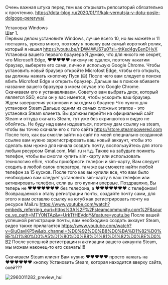 
Очень важная штука перед тем как открывать репозиторий обязательно к прочтению.
https://dota-blog.ru/2020/01/11/kak-vernutsja-v-dotu-posle-dolgogo-pereryva/

Установка Windows\
Шаг 1.\
Первым делом установите Windows, лучше всего 10, но вы можете и 11 поставить, уроков много, поэтому я покажу вам самый короткий ролик, который я нашел
https://youtu.be/rIDW4WU67u0?si=rjtKsd4gyEenDHyX
Установка вашего первого браузера
Я думаю, что для никого не секрет, что Microsoft Edge, ♥♥♥♥♥ никому не сдался, поэтому накатим браузер, выберете его сами, лично я использую Google Chrome.
Чтобы установить новый браузер откройте Microfost Edge, чтобы его открыть, вы должны нажать кнопочку Пуск (⊞)
После чего вам следует в поиске вбить Microfost Edge и открыть браузер.
Дальше вы в поиске вбиваете название вашего бразуера в моем случае это Google Chrome.
Скачиваем его и устанавливаем. Советую вам выбрать диск, который является SSD, если он у вас имеется, чтобы ускорить ваш браузер.
Ждем завершения установки и заходим в браузер
Что нужно для установки Steam
Дальше одним из самых сложных этапов - это установка Steam клиента.
Вы должны перейти на официальный сайт Steam и оттуда скачать Steam, тут уже без скриншотов и видео не обойтись. Не буду над вами издеваться, поэтому дам ссылку на steam, чтобы вы точно скачали его с того сайта
https://store.steampowered.com
После того, как вы смогли зайти на сайт по моей специально созданной ссылке вам нужно зарегистрировать ваш новый аккаунт, чтобы это сделать вам нужно для начала создать почту, воспользуйтесь для этого любым ресурсом Gmai.com, Mail.ru и т.д.
Также на забудьте поиметь телефон, чтобы вы смогли купить sim-карту или использовать технологию eSim, чтобы приобрести телефон и sim-карту, Вам следует сходить в любой салон оператора, там же вы сможете найти любой телефон за 15 кусков.
После того как вы купили все, что вам было необходимо вам следует установить sim-карту в ваш телефон или активировать телефон, если вы его купили впервые.
Поздравляю, Вы теперь не ♥♥♥♥♥♥♥ без телефона, а ♥♥♥♥♥♥♥ с телефоном!
Возвращаемся к этапу регистрации почты, создайте почту сами, для этого я вам оставлю ссылку на ютуб как регистрировать почту на ресурсе Mail.ru
https://www.youtube.com/watch?embeds_referring_euri=https%3A%2F%2Fsteamcommunity.com%2F&source_ve_path=MTY0NTAz&v=UrkTfHEVdqY&feature=youtu.be
После вашей успешной регистрации почты, вам необходимо создать аккаунт Steam, видео также прилагается
https://www.youtube.com/watch?v=6IuOavlKP5w&ab_channel=%D0%92%D0%B8%D0%BA%D1%82%D0%BE%D1%80%D0%A5%D1%80%D0%B8%D1%81%D1%82%D0%BE%D0%B2
После успешной регистрации и активации вашего аккаунта Steam, мы можем наконец-то его скачать!!!!


 Скачиваем Steam клиент
Вам нужно ♥♥♥♥♥ просто нажать на ♥♥♥♥♥♥ кнопку Установить Steam, которая находится вверху сайта, окей???

![2960011282_preview_hui](https://github.com/user-attachments/assets/93616356-8ec6-4faf-88bf-2b41e7836fc6)















